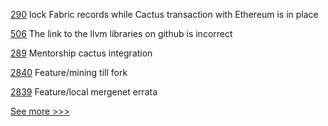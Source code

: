 
[290](https://github.com/hyperledger-labs/blockchain-carbon-accounting/pull/290) lock Fabric records while Cactus transaction with Ethereum is in place

[506](https://github.com/hyperledger-labs/solang/pull/506) The link to the llvm libraries on github is incorrect

[289](https://github.com/hyperledger-labs/blockchain-carbon-accounting/pull/289) Mentorship cactus integration

[2840](https://github.com/hyperledger/besu/pull/2840) Feature/mining till fork

[2839](https://github.com/hyperledger/besu/pull/2839) Feature/local mergenet errata


[See more >>>](https://start-here.hyperledger.org/pull-requests)
